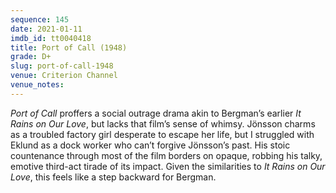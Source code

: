 ```yaml
---
sequence: 145
date: 2021-01-11
imdb_id: tt0040418
title: Port of Call (1948)
grade: D+
slug: port-of-call-1948
venue: Criterion Channel
venue_notes:
---
```


_Port of Call_ proffers a social outrage drama akin to Bergman’s earlier <span data-imdb-id="tt0038468">_It Rains on Our Love_</span>, but lacks that film’s sense of whimsy. Jönsson charms as a troubled factory girl desperate to escape her life, but I struggled with Eklund as a dock worker who can’t forgive Jönsson’s past. His stoic countenance through most of the film borders on opaque, robbing his talky, emotive third-act tirade of its impact. Given the similarities to _It Rains on Our Love_, this feels like a step backward for Bergman.
